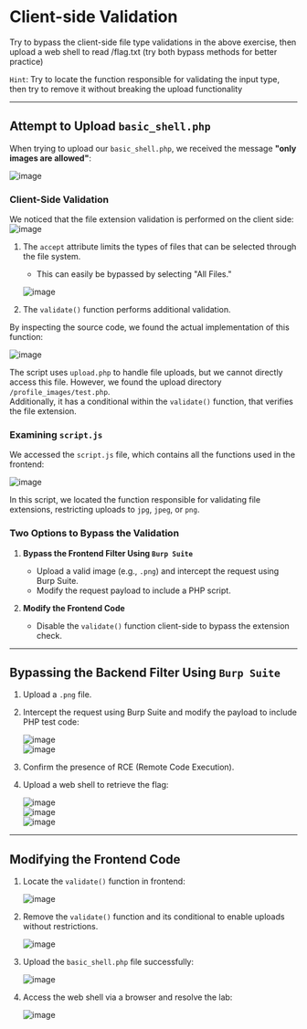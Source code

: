# Client-side Validation

Try to bypass the client-side file type validations in the above exercise, then upload a web shell to read /flag.txt (try both bypass methods for better practice)

`Hint`: Try to locate the function responsible for validating the input type, then try to remove it without breaking the upload functionality

---

## Attempt to Upload `basic_shell.php`  

When trying to upload our `basic_shell.php`, we received the message **"only images are allowed"**:  

![image](https://github.com/user-attachments/assets/52f7fdb7-b64c-475c-9406-a8cb71966773)  

### Client-Side Validation  

We noticed that the file extension validation is performed on the client side:  
![image](https://github.com/user-attachments/assets/764a21f9-abd3-45d7-8559-2d3793e38af7)


1. The `accept` attribute limits the types of files that can be selected through the file system.  
   - This can easily be bypassed by selecting "All Files."  

   ![image](https://github.com/user-attachments/assets/c7c7cd77-0b14-482c-80c8-b42bc1f7c609)  

2. The `validate()` function performs additional validation.  

By inspecting the source code, we found the actual implementation of this function:  

![image](https://github.com/user-attachments/assets/1de8e730-a295-4f7a-95a9-7e1a9cfdde6a)  

The script uses `upload.php` to handle file uploads, but we cannot directly access this file. However, we found the upload directory `/profile_images/test.php`.  
Additionally, it has a conditional within the `validate()` function, that verifies the file extension.  

### Examining `script.js`  

We accessed the `script.js` file, which contains all the functions used in the frontend:  

![image](https://github.com/user-attachments/assets/600f7a67-0d0a-483e-8e07-4e11836d9e3d)  

In this script, we located the function responsible for validating file extensions, restricting uploads to `jpg`, `jpeg`, or `png`.  

### Two Options to Bypass the Validation  

1. **Bypass the Frontend Filter Using `Burp Suite`**  
   - Upload a valid image (e.g., `.png`) and intercept the request using Burp Suite.  
   - Modify the request payload to include a PHP script.  

2. **Modify the Frontend Code**  
   - Disable the `validate()` function client-side to bypass the extension check.  

---

## Bypassing the Backend Filter Using `Burp Suite`  

1. Upload a `.png` file.  
2. Intercept the request using Burp Suite and modify the payload to include PHP test code:  

   ![image](https://github.com/user-attachments/assets/a0ff3157-782f-4438-99a5-58df6d96ac46)  
   ![image](https://github.com/user-attachments/assets/8c3728d4-4d09-4762-8f47-ba9fca626ca5)  

3. Confirm the presence of RCE (Remote Code Execution).  
4. Upload a web shell to retrieve the flag:  

   ![image](https://github.com/user-attachments/assets/e04aea65-6e77-4929-b2ec-6fabd8911930)  
   ![image](https://github.com/user-attachments/assets/d0dbfb23-9d27-41cf-95a9-f4276045aee0)  
   ![image](https://github.com/user-attachments/assets/28ff74c7-5384-47ee-bed2-022f125a5e95)  

---

## Modifying the Frontend Code  

1. Locate the `validate()` function in frontend:  

   ![image](https://github.com/user-attachments/assets/f63290c8-04d5-40f5-b0eb-26484888590e)  

2. Remove the `validate()` function and its conditional to enable uploads without restrictions.  

   ![image](https://github.com/user-attachments/assets/450597c9-6f26-4731-98c9-0d1eedf396c6)  

3. Upload the `basic_shell.php` file successfully:  

   ![image](https://github.com/user-attachments/assets/5c25caf6-1337-4e29-991e-178ee4cd0d79)  

4. Access the web shell via a browser and resolve the lab:  

   ![image](https://github.com/user-attachments/assets/31e1d577-1e1c-46d5-bb9c-7266a4e9f362)  









